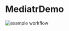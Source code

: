 # MediatrDemo

![example workflow](https://github.com/alicanipek/MediatrDemo/actions/workflows/dotnet.yml/badge.svg)
